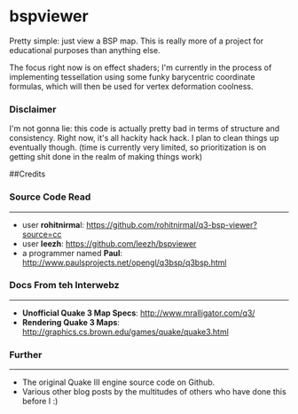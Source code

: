 bspviewer
=========

Pretty simple: just view a BSP map. This is really more of a project for educational purposes than anything else.

The focus right now is on effect shaders; I'm currently in the process of implementing tessellation using some funky barycentric coordinate formulas, 
which will then be used for vertex deformation coolness.

### Disclaimer 

I'm not gonna lie: this code is actually pretty bad in terms of structure and consistency. Right now, it's all hackity hack hack. I plan to clean things up eventually though. 
(time is currently very limited, so prioritization is on getting shit done in the realm of making things work)

##Credits

### Source Code Read
___

* user **rohitnirma**l: https://github.com/rohitnirmal/q3-bsp-viewer?source=cc
* user **leezh**: https://github.com/leezh/bspviewer
* a programmer named **Paul**: http://www.paulsprojects.net/opengl/q3bsp/q3bsp.html

### Docs From teh Interwebz
___
* **Unofficial Quake 3 Map Specs**: http://www.mralligator.com/q3/
* **Rendering Quake 3 Maps**: http://graphics.cs.brown.edu/games/quake/quake3.html 

### Further
___
  * The original Quake III engine source code on Github.
  * Various other blog posts by the multitudes of others who have done this before I :)
